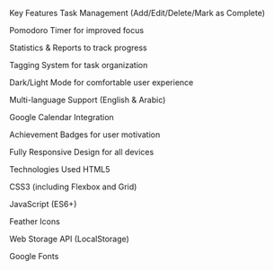 Key Features
Task Management (Add/Edit/Delete/Mark as Complete)

Pomodoro Timer for improved focus

Statistics & Reports to track progress

Tagging System for task organization

Dark/Light Mode for comfortable user experience

Multi-language Support (English & Arabic)

Google Calendar Integration

Achievement Badges for user motivation

Fully Responsive Design for all devices

Technologies Used
HTML5

CSS3 (including Flexbox and Grid)

JavaScript (ES6+)

Feather Icons

Web Storage API (LocalStorage)

Google Fonts
